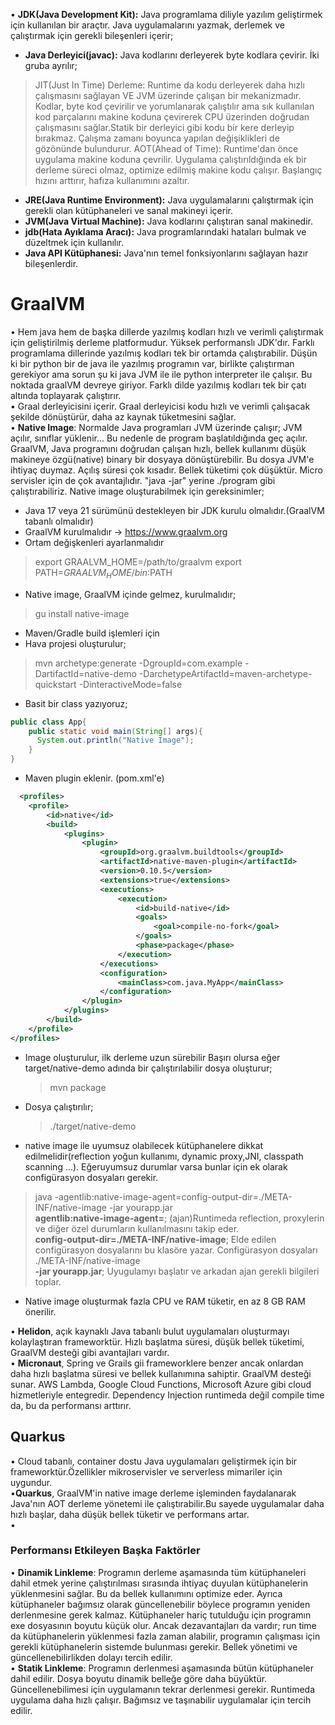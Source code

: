 • **JDK(Java Development Kit):** Java programlama diliyle yazılım geliştirmek için kullanılan bir araçtır. Java uygulamalarını yazmak, derlemek ve çalıştırmak için gerekli bileşenleri içerir;
- **Java Derleyici(javac):** Java kodlarını derleyerek byte kodlara çevirir.  İki gruba ayrılır;

> JIT(Just In Time) Derleme: Runtime da kodu derleyerek daha hızlı çalışmasını sağlayan VE JVM üzerinde çalışan bir mekanizmadır. Kodlar, byte kod çevirilir ve yorumlanarak çalıştılır ama sık kullanılan kod parçalarını makine koduna çevirerek CPU üzerinden doğrudan çalışmasını sağlar.Statik bir derleyici gibi kodu bir kere derleyip bırakmaz. Çalışma zamanı boyunca yapılan değişiklikleri de gözönünde bulundurur. 
> AOT(Ahead of Time): Runtime'dan önce uygulama makine koduna çevrilir. Uygulama çalıştırıldığında ek bir derleme süreci olmaz, optimize edilmiş makine kodu çalışır. Başlangıç hızını arttırır, hafıza kullanımını azaltır. 
- **JRE(Java Runtime Environment):** Java uygulamalarını çalıştırmak için gerekli olan kütüphaneleri ve sanal makineyi içerir.
- **JVM(Java Virtual Machine):** Java kodlarını çalıştıran sanal makinedir.
- **jdb(Hata Ayıklama Aracı):** Java programlarındaki hataları bulmak ve düzeltmek için kullanılır.
- **Java API Kütüphanesi:** Java'nın temel fonksiyonlarını sağlayan hazır bileşenlerdir.  

# GraalVM
• Hem java hem de başka dillerde yazılmış kodları hızlı ve verimli çalıştırmak için geliştirilmiş derleme platformudur. Yüksek performanslı JDK'dır. Farklı programlama dillerinde yazılmış kodları tek bir ortamda çalıştırabilir. Düşün ki bir python bir de java ile yazılmış programın var, birlikte çalıştırman gerekiyor ama sorun şu ki java JVM ile ile python interpreter ile çalışır. Bu noktada graalVM devreye giriyor. Farklı dilde yazılmış kodları tek bir çatı altında toplayarak çalıştırır.   
• Graal derleyicisini içerir. Graal derleyicisi kodu hızlı ve verimli çalışacak şekilde dönüştürür, daha az kaynak tüketmesini sağlar.     
• **Native Image**: Normalde Java programları JVM üzerinde çalışır; JVM açılır, sınıflar yüklenir...  Bu nedenle de program başlatıldığında geç açılır. GraalVM, Java programını doğrudan çalışan hızlı, bellek kullanımı düşük makineye özgü(native) binary bir dosyaya dönüştürebilir. Bu dosya JVM'e ihtiyaç duymaz. Açılış süresi çok kısadır. Bellek tüketimi çok düşüktür. Micro servisler için de çok avantajlıdır.  "java -jar" yerine ./program gibi çalıştırabiliriz.  Native image oluşturabilmek için gereksinimler;

- Java 17 veya 21 sürümünü destekleyen bir JDK kurulu olmalıdır.(GraalVM tabanlı olmalıdır)
- GraalVM kurulmalıdır -> https://www.graalvm.org
- Ortam değişkenleri ayarlanmalıdır
> export GRAALVM_HOME=/path/to/graalvm
> export PATH=$GRAALVM_HOME/bin:$PATH
- Native image, GraalVM içinde gelmez, kurulmalıdır;
> gu install native-image
- Maven/Gradle build işlemleri için
- Hava projesi oluşturulur;
> mvn archetype:generate -DgroupId=com.example -DartifactId=native-demo -DarchetypeArtifactId=maven-archetype-quickstart -DinteractiveMode=false
- Basit bir class yazıyoruz;

```java
public class App{
    public static void main(String[] args){
      System.out.println("Native Image");  
    }
}
```
- Maven plugin eklenir. (pom.xml'e)

```xml
  <profiles>
    <profile>
        <id>native</id>
        <build>
            <plugins>
                <plugin>
                    <groupId>org.graalvm.buildtools</groupId>
                    <artifactId>native-maven-plugin</artifactId>
                    <version>0.10.5</version>
                    <extensions>true</extensions>
                    <executions>
                        <execution>
                            <id>build-native</id>
                            <goals>
                                <goal>compile-no-fork</goal>
                            </goals>
                            <phase>package</phase>
                        </execution>
                    </executions>
                    <configuration>
                        <mainClass>com.java.MyApp</mainClass>
                    </configuration>
                </plugin>
            </plugins>
        </build>
    </profile>
</profiles>
```
- Image oluşturulur, ilk derleme uzun sürebilir Başırı olursa eğer target/native-demo adında bir çalıştırılabilir dosya oluşturur;
  > mvn package
- Dosya çalıştırılır;
  > ./target/native-demo 
- native image ile uyumsuz olabilecek kütüphanelere dikkat edilmelidir(reflection yoğun kullanımı, dynamic proxy,JNI, classpath scanning ...). Eğeruyumsuz durumlar varsa bunlar için ek olarak configürasyon dosyaları gerekir.
> java -agentlib:native-image-agent=config-output-dir=./META-INF/native-image -jar yourapp.jar  
**agentlib:native-image-agent=**; (ajan)Runtimeda reflection, proxylerin ve diğer özel durumların kullanılmasını takip eder.   
**config-output-dir=./META-INF/native-image**; Elde edilen configürasyon dosyalarını bu klasöre yazar. Configürasyon dosyaları ./META-INF/native-image   
**-jar yourapp.jar**; Uyugulamyı başlatır ve arkadan ajan gerekli bilgileri toplar.   
- Native image oluşturmak fazla CPU ve RAM tüketir, en az 8 GB RAM önerilir.


• **Helidon**, açık kaynaklı Java tabanlı bulut uygulamaları oluşturmayı kolaylaştıran frameworktür. Hızlı başlatma süresi, düşük bellek tüketimi, GraalVM desteği gibi avantajları vardır.   
• **Micronaut**, Spring ve Grails gii frameworklere benzer ancak onlardan daha hızlı başlatma süresi ve bellek kullanımına sahiptir. GraalVM desteği sunar. AWS Lambda, Google Cloud Functions, Microsoft Azure gibi cloud hizmetleriyle entegredir. Dependency Injection runtimeda değil compile time da, bu da performansı arttırır.   
 
## Quarkus

• Cloud tabanlı, container dostu Java uygulamaları geliştirmek için bir frameworktür.Özellikler mikroservisler ve serverless mimariler için uygundur.  
•**Quarkus**, GraalVM'in native image derleme işleminden faydalanarak Java'nın AOT derleme yönetemi ile çalıştırabilir.Bu sayede uygulamalar daha hızlı başlar, daha düşük bellek tüketir ve performans artar.   
• 



### Performansı Etkileyen Başka Faktörler
•  **Dinamik Linkleme**: Programın derleme aşamasında tüm kütüphaneleri dahil etmek yerine çalıştırılması sırasında ihtiyaç duyulan kütüphanelerin yüklenmesini sağlar. Bu da bellek kullanımını optimize eder. Ayrıca kütüphaneler bağımsız olarak güncellenebilir böylece programın yeniden derlenmesine gerek kalmaz. Kütüphaneler hariç tutulduğu için programın exe dosyasının boyutu küçük olur. Ancak dezavantajları da vardır; run time da kütüphanelerin yüklenmesi fazla zaman alabilir, programın çalışması için gerekli kütüphanelerin sistemde bulunması gerekir. Bellek yönetimi ve güncellenebilirlikden dolayı tercih edilir.     
•  **Statik Linkleme**: Programın derlenmesi aşamasında bütün kütüphaneler dahil edilir. Dosya boyutu dinamik belleğe göre daha büyüktür. Güncellenebilimesi için uygulamanın tekrar derlenmesi gerekir. Runtimeda uygulama daha hızlı çalışır. Bağımsız ve taşınabilir uygulamalar için tercih edilir. 
